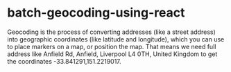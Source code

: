 # batch-geocoding-using-react

Geocoding is the process of converting addresses (like a street address) into geographic coordinates (like latitude and longitude), which you can use to place markers on a map, or position the map. That means we need full address like Anfield Rd, Anfield, Liverpool L4 0TH, United Kingdom to get the coordinates -33.841291,151.2219017.
